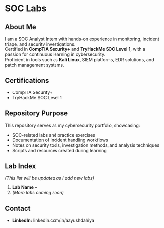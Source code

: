 # SOC Labs 

## About Me
I am a SOC Analyst Intern with hands-on experience in monitoring, incident triage, and security investigations.  
Certified in **CompTIA Security+** and **TryHackMe SOC Level 1**, with a passion for continuous learning in cybersecurity.  
Proficient in tools such as **Kali Linux**, SIEM platforms, EDR solutions, and patch management systems.

## Certifications
- CompTIA Security+
- TryHackMe SOC Level 1

## Repository Purpose
This repository serves as my cybersecurity portfolio, showcasing:
- SOC-related labs and practice exercises
- Documentation of incident handling workflows
- Notes on security tools, investigation methods, and analysis techniques
- Scripts and resources created during learning

## Lab Index
*(This list will be updated as I add new labs)*

1. **Lab Name** – 
2. *(More labs coming soon)*

## Contact
- **LinkedIn:** linkedin.com/in/aayushdahiya
